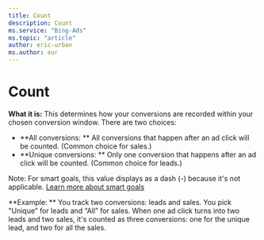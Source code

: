 ```yaml
---
title: Count
description: Count
ms.service: "Bing-Ads"
ms.topic: "article"
author: eric-urban
ms.author: eur
---
```


# Count

**What it is:**  This determines how your conversions are recorded within your chosen conversion window. There are two choices:

- **All conversions: **    All conversions that happen after an ad click will be counted. (Common choice for sales.)
- **Unique conversions:  **    Only one conversion that happens after an ad click will be counted. (Common choice for leads.)

Note: For smart goals, this value displays as a dash (-) because it's not applicable. [Learn more about smart goals](../hlp_BA_CONC_SmartGoals.md)

**Example:  **    You track two conversions: leads and sales. You pick "Unique” for leads and “All” for sales. When one ad click turns into two leads and two sales, it's counted as three conversions: one for the unique lead, and two for all the sales.


